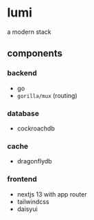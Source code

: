 # lumi
a modern stack

## components

### backend
* go
* `gorilla/mux` (routing)

### database
* cockroachdb

### cache
* dragonflydb

### frontend
* nextjs 13 with app router
* tailwindcss
* daisyui